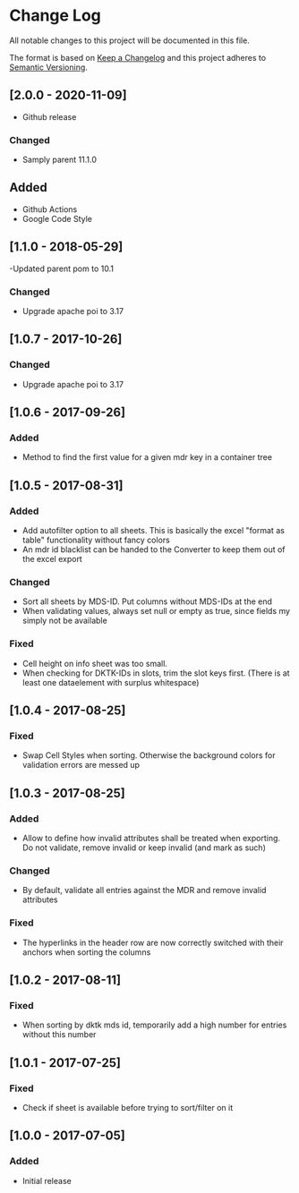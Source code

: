 # Change Log
All notable changes to this project will be documented in this file.

The format is based on [Keep a Changelog](http://keepachangelog.com/)
and this project adheres to [Semantic Versioning](http://semver.org/).

## [2.0.0 - 2020-11-09]
- Github release
### Changed
- Samply parent 11.1.0
## Added
- Github Actions
- Google Code Style

## [1.1.0 - 2018-05-29]
-Updated parent pom to 10.1
### Changed
- Upgrade apache poi to 3.17
## [1.0.7 - 2017-10-26]
### Changed
- Upgrade apache poi to 3.17

## [1.0.6 - 2017-09-26]
### Added
- Method to find the first value for a given mdr key in a container tree

## [1.0.5 - 2017-08-31]
### Added
- Add autofilter option to all sheets. This is basically the excel "format as table" functionality without fancy colors
- An mdr id blacklist can be handed to the Converter to keep them out of the excel export

### Changed
- Sort all sheets by MDS-ID. Put columns without MDS-IDs at the end
- When validating values, always set null or empty as true, since fields my simply not be available

### Fixed
- Cell height on info sheet was too small.
- When checking for DKTK-IDs in slots, trim the slot keys first. (There is at least one dataelement with surplus whitespace)

## [1.0.4 - 2017-08-25]
### Fixed
- Swap Cell Styles when sorting. Otherwise the background colors for validation errors are messed up

## [1.0.3 - 2017-08-25]
### Added
- Allow to define how invalid attributes shall be treated when exporting. Do not validate, remove invalid
or keep invalid (and mark as such)

### Changed
- By default, validate all entries against the MDR and remove invalid attributes

### Fixed
- The hyperlinks in the header row are now correctly switched with their anchors when sorting the columns

## [1.0.2 - 2017-08-11]
### Fixed
- When sorting by dktk mds id, temporarily add a high number for entries without this number


## [1.0.1 - 2017-07-25]
### Fixed
- Check if sheet is available before trying to sort/filter on it


## [1.0.0 - 2017-07-05]
### Added
- Initial release
